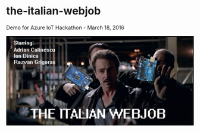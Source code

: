 # the-italian-webjob
Demo for Azure IoT Hackathon - March 18, 2016

![alt text](https://raw.githubusercontent.com/snobu/the-italian-webjob/master/ITALIAN.jpg "Logo Title Text 1")
